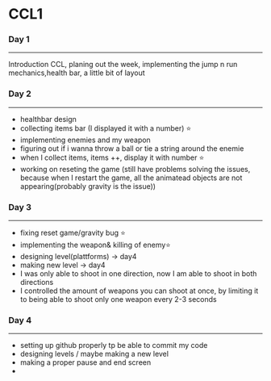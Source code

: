 # CCL1
### Day 1 

******************

Introduction CCL, planing out the week, implementing the jump n run mechanics,health bar, a little bit of layout

### Day 2

******************

- healthbar design
- collecting items bar (I displayed it with a number) ⭐️
- implementing enemies and my weapon 
- figuring out if i wanna throw a ball or tie a string around the enemie 
- when I collect items, items ++, display it with number ⭐️
- working on reseting the game (still have problems solving the issues, because when I restart the game, all the animatead objects are not appearing(probably gravity is the issue))

### Day 3 
 *******************

- fixing reset game/gravity bug ⭐️
- implementing the weapon& killing of enemy⭐️
- designing level(plattforms) -> day4
- making new level -> day4
- I was only able to shoot in one direction, now I am able to shoot in both directions 
- I controlled the amount of weapons you can shoot at once, by limiting it to being able to shoot only one weapon every 2-3 seconds

### Day 4
**************************
- setting up github properly tp be able to commit my code 
- designing levels / maybe making a new level 
- making a proper pause and end screen
- 






